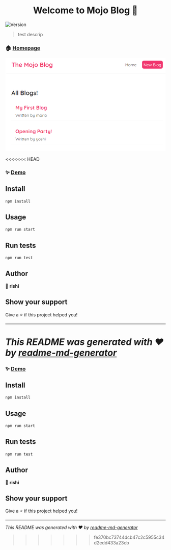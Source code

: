<h1 align="center">Welcome to Mojo Blog 👋</h1>
<p>
  <img alt="Version" src="https://img.shields.io/badge/version-0.1.0-blue.svg?cacheSeconds=2592000" />
</p>

> test descrip

### 🏠 [Homepage](homepage.com)
![Mojo Blog Preview1](./src/images/mojo-blog.png)


<<<<<<< HEAD

### ✨ [Demo](https://rbhachu-the-mojo-blog.netlify.app/)

## Install

```sh
npm install
```

## Usage

```sh
npm run start
```

## Run tests

```sh
npm run test
```

## Author

👤 **rishi**


## Show your support

Give a ⭐️ if this project helped you!

***
_This README was generated with ❤️ by [readme-md-generator](https://github.com/kefranabg/readme-md-generator)_
=======
### ✨ [Demo](demo.com)

## Install

```sh
npm install
```

## Usage

```sh
npm run start
```

## Run tests

```sh
npm run test
```

## Author

👤 **rishi**


## Show your support

Give a ⭐️ if this project helped you!

***
_This README was generated with ❤️ by [readme-md-generator](https://github.com/kefranabg/readme-md-generator)_
>>>>>>> fe370bc73744dcb47c2c5955c34d2edd433a23cb
